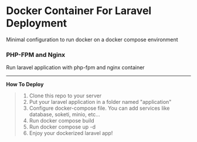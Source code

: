 # Docker Container For Laravel Deployment
Minimal configuration to run docker on a docker compose environment

### PHP-FPM and Nginx
Run laravel application with php-fpm and nginx container

----------
**How To Deploy**
> 1. Clone this repo to your server
> 2. Put your laravel application in a folder named "application"
> 3. Configure docker-compose file. You can add services like database, soketi, minio, etc...
> 4. Run docker compose build
> 5. Run docker compose up -d
> 6. Enjoy your dockerized laravel app!